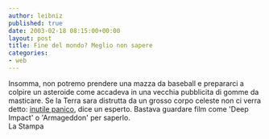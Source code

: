 ```yaml
---
author: leibniz
published: true
date: 2003-02-18 08:15:00+00:00
layout: post
title: Fine del mondo? Meglio non sapere
categories:
- web
---
```


Insomma, non potremo prendere una mazza da baseball e prepararci a colpire un asteroide come accadeva in una vecchia pubblicita di gomme da masticare. Se la Terra sara distrutta da un grosso corpo celeste non ci verra detto:  [inutile panico][1], dice un esperto. Bastava guardare film come 'Deep Impact' o 'Armageddon' per saperlo.  
  La Stampa 

[1]:	http://www.lastampa.it/redazione/editoriali/ngeditoriale2.asp